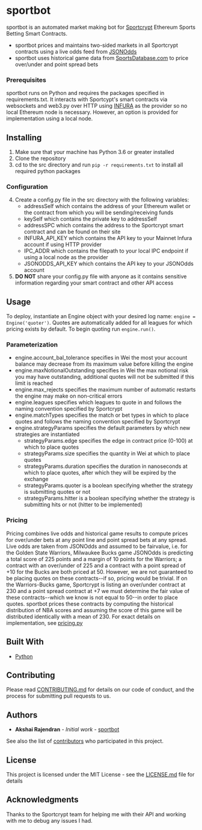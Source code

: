 # sportbot

sportbot is an automated market making bot for [Sportcrypt](https://sportcrypt.com) Ethereum Sports Betting Smart Contracts.

* sportbot prices and maintains two-sided markets in all Sportcrypt contracts using a live odds feed from [JSONOdds](https://jsonodds.com)
* sportbot uses historical game data from [SportsDatabase.com](https://sportsdatabase.com) to price over/under and point spread bets

### Prerequisites

sportbot runs on Python and requires the packages specified in requirements.txt. 
It interacts with Sportcypt's smart contracts via websockets and web3.py over HTTP using [INFURA](https://infura.io) as the provider so no local Ethereum node is necessary. However, an option is provided for implementation using a local node.

## Installing

1. Make sure that your machine has Python 3.6 or greater installed
2. Clone the repository
3. cd to the src directory and run `pip -r requirements.txt` to install all required python packages

### Configuration

4. Create a config.py file in the src directory with the following variables:
   - addressSelf which contains the address of your Ethereum wallet or the contract from which you will be sending/receiving funds
   - keySelf which contains the private key to addressSelf
   - addressSPC which contains the address to the Sportcrypt smart contract and can be found on their site
   - INFURA_API_KEY which contains the API key to your Mainnet Infura account if using HTTP provider
   - IPC_ADDR which contains the filepath to your local IPC endpoint if using a local node as the provider
   - JSONODDS_API_KEY which contains the API key to your JSONOdds account
5. **DO NOT** share your config.py file with anyone as it contains sensitive information regarding your smart contract and other API access

## Usage

To deploy, instantiate an Engine object with your desired log name: `engine = Engine('quoter')`. Quotes are automatically added for all leagues for which pricing exists by default. To begin quoting run `engine.run()`.

### Parameterization

- engine.account_bal_tolerance specifies in Wei the most your account balance may decrease from its maximum value before killing the engine
- engine.maxNotionalOutstanding specifies in Wei the max notional risk you may have outstanding, additional quotes will not be submitted if this limit is reached
- engine.max_rejects specifies the maximum number of automatic restarts the engine may make on non-critical errors
- engine.leagues specifies which leagues to quote in and follows the naming convention specified by Sportcrypt
- engine.matchTypes specifies the match or bet types in which to place quotes and follows the naming convention specified by Sportcrypt
- engine.strategyParams specifies the default parameters by which new strategies are instantiated
  - strategyParams.edge specifies the edge in contract price (0-100) at which to place quotes
  - strategyParams.size specifies the quantity in Wei at which to place quotes
  - strategyParams.duration specifies the duration in nanoseconds at which to place quotes, after which they will be expired by the exchange
  - strategyParams.quoter is a boolean specifying whether the strategy is submitting quotes or not
  - strategyParams.hitter is a boolean specifying whether the strategy is submitting hits or not (hitter to be implemented)

### Pricing

Pricing combines live odds and historical game results to compute prices for over/under bets at any point line and point spread bets at any spread. Live odds are taken from JSONOdds and assumed to be fairvalue, i.e. for the Golden State Warriors, Milwaukee Bucks game JSONOdds is predicting a total score of 225 points and a margin of 10 points for the Warriors; a contract with an over/under of 225 and a contract with a point spread of +10 for the Bucks are both priced at 50. However, we are not guaranteed to be placing quotes on these contracts--if so, pricing would be trivial. If on the Warriors-Bucks game, Sportcrypt is listing an over/under contract at 230 and a point spread contract at +7 we must determine the fair value of these contracts--which we know is not equal to 50--in order to place quotes. sportbot prices these contracts by computing the historical distribution of NBA scores and assuming the score of this game will be distributed identically with a mean of 230. For exact details on implementation, see [pricing.py](https://github.com/akshairajendran/sportbot/blob/master/src/pricing.py)

## Built With

* [Python](http://www.python.org)

## Contributing

Please read [CONTRIBUTING.md](https://github.com/akshairajendran/sportbot/blob/master/CONTRIBUTING.md) for details on our code of conduct, and the process for submitting pull requests to us.

## Authors

* **Akshai Rajendran** - *Initial work* - [sportbot](https://github.com/akshairajendran/sportbot)

See also the list of [contributors](https://github.com/akshairajendran/sportbot/contributors) who participated in this project.

## License

This project is licensed under the MIT License - see the [LICENSE.md](https://github.com/akshairajendran/sportbot/blob/master/LICENSE.md) file for details

## Acknowledgments

Thanks to the Sportcrypt team for helping me with their API and working with me to debug any issues I had.
